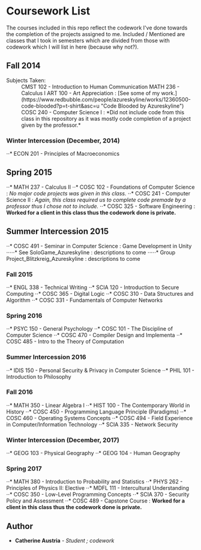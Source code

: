 # Coursework List

The courses included in this repo reflect the codework I've done towards the completion of the projects assigned to me. Included / Mentioned are classes that I took in semesters which are divided from those with codework which I will list in here (because why not?).

## Fall 2014
<dl>
    <dt>Subjects Taken:</dt>
    <dd>CMST 102 - Introduction to Human Communication
    MATH 236 - Calculus I 
    ART 100 - Art Appreciation : [See some of my work.](https://www.redbubble.com/people/azureskyline/works/12360500-code-blooded?p=t-shirt&asc=u "Code Blooded by Azureskyline")
    COSC 240 - Computer Science I : *Did not include code from this class in this repository as it was mostly code completion of a project given by the professor.*</dd>
</dl>

### Winter Intercession (December, 2014)
⋅⋅* ECON 201 - Principles of Macroeconomics

## Spring 2015
⋅⋅* MATH 237 - Calculus II
⋅⋅* COSC 102 - Foundations of Computer Science : *No major code projects was given in this class.*
⋅⋅* COSC 241 - Computer Science II : *Again, this class required us to complete code premade by a professor thus I chose not to include.*
⋅⋅* COSC 325 - Software Engineering : **Worked for a client in this class thus the codework done is private.**

## Summer Intercession 2015
⋅⋅* COSC 491 - Seminar in Computer Science : Game Development in Unity
⋅⋅⋅⋅⋅* See SoloGame_Azureskyline : descriptions to come
⋅⋅⋅⋅⋅* Group Project_Blitzkreig_Azureskyline : descriptions to come

### Fall 2015
⋅⋅* ENGL 338 - Technical Writing
⋅⋅* SCIA 120 - Introduction to Secure Computing
⋅⋅* COSC 365 - Digital Logic 
⋅⋅* COSC 310 - Data Structures and Algorithm 
⋅⋅* COSC 331 - Fundamentals of Computer Networks

### Spring 2016
⋅⋅* PSYC 150 - General Psychology 
⋅⋅* COSC 101 - The Discipline of Computer Science
⋅⋅* COSC 470 - Compiler Design and Implementa 
⋅⋅* COSC 485 - Intro to the Theory of Computation 

### Summer Intercession 2016
⋅⋅* 	IDIS 150 - Personal Security & Privacy in Computer Science
⋅⋅* 	PHIL 101 - Introduction to Philosophy 

### Fall 2016
⋅⋅* MATH 350 - Linear Algebra I
⋅⋅* HIST 100 - The Contemporary World in History
⋅⋅* COSC 450 - Programming Language Principle (Paradigms)
⋅⋅* COSC 460 - Operating Systems Concepts 
⋅⋅* COSC 494 - Field Experience in Computer/Information Technology
⋅⋅* SCIA 335 - Network Security 

### Winter Intercession (December, 2017)
⋅⋅* 	GEOG 103 - Physical Geography
⋅⋅* 	GEOG 104 - Human Geography

### Spring 2017
⋅⋅* MATH 380 - Introduction to Probability and Statistics
⋅⋅* PHYS 262 - Principles of Physics II: Elective
⋅⋅* MDFL 111 - Intercultural Understanding
⋅⋅* COSC 350 - Low-Level Programming Concepts
⋅⋅* SCIA 370 - Security Policy and Assessment 
⋅⋅* COSC 489 - Capstone Course : **Worked for a client in this class thus the codework done is private.**

## Author
* **Catherine Austria** - *Student ; codework*
